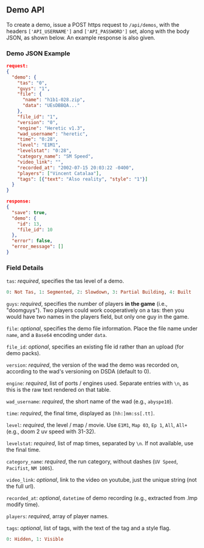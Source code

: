 ## Demo API
To create a demo, issue a POST https request to `/api/demos`,
with the headers `['API_USERNAME']` and `['API_PASSWORD']` set, along with the
body JSON, as shown below.  An example response is also given.

### Demo JSON Example
```json
request:
{
  "demo": {
    "tas": "0",
    "guys": "1",
    "file": {
      "name": "h1b1-028.zip",
      "data": "UEsDBBQA..."
    },
    "file_id": "1",
    "version": "0",
    "engine": "Heretic v1.3",
    "wad_username": "heretic",
    "time": "0:28",
    "level": "E1M1",
    "levelstat": "0:28",
    "category_name": "SM Speed",
    "video_link": "",
    "recorded_at": "2002-07-15 20:03:22 -0400",
    "players": ["Vincent Catalaa"],
    "tags": [{"text": "Also reality", "style": "1"}]
  }
}

response:
{
  "save": true,
  "demo": {
    "id": 13,
    "file_id": 10
  },
  "error": false,
  "error_message": []
}
```

### Field Details
`tas`: *required*, specifies the tas level of a demo.
```ruby
0: Not Tas, 1: Segmented, 2: Slowdown, 3: Partial Building, 4: Built
```

`guys`: *required*, specifies the number of players **in the game** (i.e., "doomguys").  Two players could work cooperatively on a tas: then you would have two names in the players field, but only one guy in the game.

`file`: *optional*, specifies the demo file information.  Place the file name under `name`, and a `Base64` encoding under `data`.

`file_id`: *optional*, specifies an existing file id rather than an upload (for demo packs).

`version`: *required*, the version of the wad the demo was recorded on, according to the wad's versioning on DSDA (default to 0).

`engine`: *required*, list of ports / engines used.  Separate entries with `\n`, as this is the raw text rendered on that table.

`wad_username`: *required*, the short name of the wad (e.g., `abyspe10`).

`time`: *required*, the final time, displayed as `[hh:]mm:ss[.tt]`.

`level`: *required*, the level / map / movie.  Use `E1M1`, `Map 03`, `Ep 1`, `All`, `All+` (e.g., doom 2 uv speed with 31-32).

`levelstat`: *required*, list of map times, separated by `\n`.  If not available, use the final time.

`category_name`: *required*, the run category, without dashes (`UV Speed`, `Pacifist`, `NM 100S`).

`video_link`: *optional*, link to the video on youtube, just the unique string (not the full url).

`recorded_at`: *optional*, `datetime` of demo recording (e.g., extracted from .lmp modify time).

`players`: *required*, array of player names.

`tags`: *optional*, list of tags, with the text of the tag and a style flag.
```ruby
0: Hidden, 1: Visible
